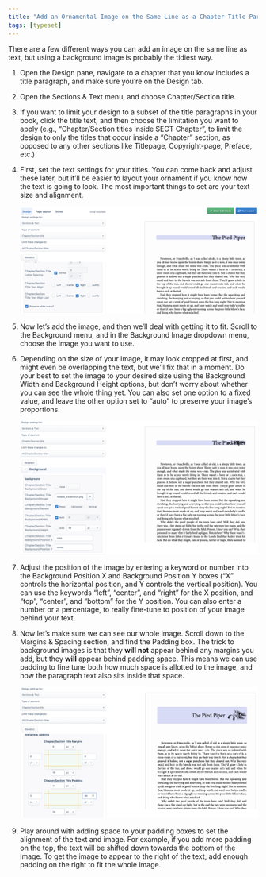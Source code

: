 ```yaml
---
title: "Add an Ornamental Image on the Same Line as a Chapter Title Paragraph"
tags: [typeset]
---
```

 
<html><body><section data-type="chapter" class="hsecchapter" data-hederis-type="hsecchapter" id="chapter-ornament-inline" data-pi-attrs="id: chapter-ornament-inline; data-tags: typeset;" role="doc-chapter" data-tags="typeset" data-author-name=" " data-book-title=" " title="Add an Ornamental Image on the Same Line as a Chapter Title Paragraph"><p class="hblkp" data-hederis-type="hblkp" id="pGfiNRf4H">There are a few different ways you can add an image on the same line as text, but using a background image is probably the tidiest way.</p><ol class="hwprnumlist" data-hederis-type="hwprnumlist" id="pVvXstCfB"><li class="hblkoli" data-hederis-type="hblkoli" id="liQSc8sAuk"><p class="hblkoli" data-hederis-type="hblklip" id="pvQT9oW45">Open the Design pane, navigate to a chapter that you know includes a title paragraph, and make sure you&#8217;re on the Design tab.</p></li><li class="hblkoli" data-hederis-type="hblkoli" id="liu7kT8oVd"><p class="hblkoli" data-hederis-type="hblklip" id="pPis1nmhA">Open the Sections &amp; Text menu, and choose Chapter/Section title.</p></li><li class="hblkoli" data-hederis-type="hblkoli" id="liBhhSJsi4"><p class="hblkoli" data-hederis-type="hblklip" id="pJC9uKgHr">If you want to limit your design to a subset of the title paragraphs in your book, click the title text, and then choose the limitation you want to apply (e.g., &#8220;Chapter/Section titles inside SECT Chapter&#8221;, to limit the design to only the titles that occur inside a &#8220;Chapter&#8221; section, as opposed to any other sections like Titlepage, Copyright-page, Preface, etc.)</p></li><li class="hblkoli" data-hederis-type="hblkoli" id="liAU6jVEAj"><p class="hblkoli" data-hederis-type="hblklip" id="pt5AyCth3">First, set the text settings for your titles. You can come back and adjust these later, but it&#8217;ll be easier to layout your ornament if you know how the text is going to look. The most important things to set are your text size and alignment.</p><img data-hederis-type="hblkimg" class="hblkimg" id="p8HzsE0t6" src="/images/chapter_ornament_basics.png" data-img-src="/images/chapter_ornament_basics.png"/></li><li class="hblkoli" data-hederis-type="hblkoli" id="liq0RHnlGo"><p class="hblkoli" data-hederis-type="hblklip" id="pFxjUjGou">Now let&#8217;s add the image, and then we&#8217;ll deal with getting it to fit. Scroll to the Background menu, and in the Background Image dropdown menu, choose the image you want to use.</p></li><li class="hblkoli" data-hederis-type="hblkoli" id="liKkBPqeym"><p class="hblkoli" data-hederis-type="hblklip" id="pu0mUZZaM">Depending on the size of your image, it may look cropped at first, and might even be overlapping the text, but we&#8217;ll fix that in a moment. Do your best to set the image to your desired size using the Background Width and Background Height options, but don&#8217;t worry about whether you can see the whole thing yet. You can also set one option to a fixed value, and leave the other option set to &#8220;auto&#8221; to preserve your image&#8217;s proportions.</p><img data-hederis-type="hblkimg" class="hblkimg" id="pspeHStkS" src="/images/chapter_ornament_0.png" data-img-src="/images/chapter_ornament_0.png"/></li><li class="hblkoli" data-hederis-type="hblkoli" id="lixsCCQnSz"><p class="hblkoli" data-hederis-type="hblklip" id="pX85RgIwx">Adjust the position of the image by entering a keyword or number into the Background Position X and Background Position Y boxes (&#8220;X&#8221; controls the horizontal position, and Y controls the vertical position). You can use the keywords &#8220;left&#8221;, &#8220;center&#8221;, and &#8220;right&#8221; for the X position, and &#8220;top&#8221;, &#8220;center&#8221;, and &#8220;bottom&#8221; for the Y position. You can also enter a number or a percentage, to really fine-tune to position of your image behind your text.</p></li><li class="hblkoli" data-hederis-type="hblkoli" id="liT4Vh3QSC"><p class="hblkoli" data-hederis-type="hblklip" id="pn0ppin3z">Now let&#8217;s make sure we can see our whole image. Scroll down to the Margins &amp; Spacing section, and find the Padding box. The trick to background images is that they <strong data-hederis-type="hspanstrong" id="pX3KOHbll">will not</strong> appear behind any margins you add, but they <strong class="hspanstrong" data-hederis-type="hspanstrong" id="pVgY0HsKn">will</strong> appear behind padding space. This means we can use padding to fine tune both how much space is allotted to the image, and how the paragraph text also sits inside that space.</p><img data-hederis-type="hblkimg" class="hblkimg" id="pRrT2c8it" src="/images/chapter_ornament_done.png" data-img-src="/images/chapter_ornament_done.png"/></li><li class="hblkoli" data-hederis-type="hblkoli" id="liBKDKx9vP"><p class="hblkoli" data-hederis-type="hblklip" id="p0F08u7Io">Play around with adding space to your padding boxes to set the alignment of the text and image. For example, if you add more padding on the top, the text will be shifted down towards the bottom of the image. To get the image to appear to the right of the text, add enough padding on the right to fit the whole image.</p></li></ol></section></body></html>
